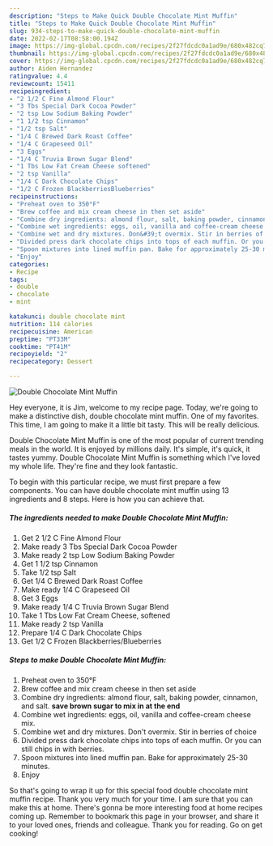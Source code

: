```yaml
---
description: "Steps to Make Quick Double Chocolate Mint Muffin"
title: "Steps to Make Quick Double Chocolate Mint Muffin"
slug: 934-steps-to-make-quick-double-chocolate-mint-muffin
date: 2022-02-17T08:58:00.194Z
image: https://img-global.cpcdn.com/recipes/2f27fdcdc0a1ad9e/680x482cq70/double-chocolate-mint-muffin-recipe-main-photo.jpg
thumbnail: https://img-global.cpcdn.com/recipes/2f27fdcdc0a1ad9e/680x482cq70/double-chocolate-mint-muffin-recipe-main-photo.jpg
cover: https://img-global.cpcdn.com/recipes/2f27fdcdc0a1ad9e/680x482cq70/double-chocolate-mint-muffin-recipe-main-photo.jpg
author: Aiden Hernandez
ratingvalue: 4.4
reviewcount: 15411
recipeingredient:
- "2 1/2 C Fine Almond Flour"
- "3 Tbs Special Dark Cocoa Powder"
- "2 tsp Low Sodium Baking Powder"
- "1 1/2 tsp Cinnamon"
- "1/2 tsp Salt"
- "1/4 C Brewed Dark Roast Coffee"
- "1/4 C Grapeseed Oil"
- "3 Eggs"
- "1/4 C Truvia Brown Sugar Blend"
- "1 Tbs Low Fat Cream Cheese softened"
- "2 tsp Vanilla"
- "1/4 C Dark Chocolate Chips"
- "1/2 C Frozen BlackberriesBlueberries"
recipeinstructions:
- "Preheat oven to 350°F"
- "Brew coffee and mix cream cheese in then set aside"
- "Combine dry ingredients: almond flour, salt, baking powder, cinnamon, and salt. **save brown sugar to mix in at the end**"
- "Combine wet ingredients: eggs, oil, vanilla and coffee-cream cheese mix."
- "Combine wet and dry mixtures. Don&#39;t overmix. Stir in berries of choice"
- "Divided press dark chocolate chips into tops of each muffin. Or you can still chips in with berries."
- "Spoon mixtures into lined muffin pan. Bake for approximately 25-30 minutes."
- "Enjoy"
categories:
- Recipe
tags:
- double
- chocolate
- mint

katakunci: double chocolate mint 
nutrition: 114 calories
recipecuisine: American
preptime: "PT33M"
cooktime: "PT41M"
recipeyield: "2"
recipecategory: Dessert

---
```



![Double Chocolate Mint Muffin](https://img-global.cpcdn.com/recipes/2f27fdcdc0a1ad9e/680x482cq70/double-chocolate-mint-muffin-recipe-main-photo.jpg)

Hey everyone, it is Jim, welcome to my recipe page. Today, we're going to make a distinctive dish, double chocolate mint muffin. One of my favorites. This time, I am going to make it a little bit tasty. This will be really delicious.



Double Chocolate Mint Muffin is one of the most popular of current trending meals in the world. It is enjoyed by millions daily. It's simple, it's quick, it tastes yummy. Double Chocolate Mint Muffin is something which I've loved my whole life. They're fine and they look fantastic.


To begin with this particular recipe, we must first prepare a few components. You can have double chocolate mint muffin using 13 ingredients and 8 steps. Here is how you can achieve that.

<!--inarticleads1-->

##### The ingredients needed to make Double Chocolate Mint Muffin:

1. Get 2 1/2 C Fine Almond Flour
1. Make ready 3 Tbs Special Dark Cocoa Powder
1. Make ready 2 tsp Low Sodium Baking Powder
1. Get 1 1/2 tsp Cinnamon
1. Take 1/2 tsp Salt
1. Get 1/4 C Brewed Dark Roast Coffee
1. Make ready 1/4 C Grapeseed Oil
1. Get 3 Eggs
1. Make ready 1/4 C Truvia Brown Sugar Blend
1. Take 1 Tbs Low Fat Cream Cheese, softened
1. Make ready 2 tsp Vanilla
1. Prepare 1/4 C Dark Chocolate Chips
1. Get 1/2 C Frozen Blackberries/Blueberries




<!--inarticleads2-->

##### Steps to make Double Chocolate Mint Muffin:

1. Preheat oven to 350°F
1. Brew coffee and mix cream cheese in then set aside
1. Combine dry ingredients: almond flour, salt, baking powder, cinnamon, and salt. **save brown sugar to mix in at the end**
1. Combine wet ingredients: eggs, oil, vanilla and coffee-cream cheese mix.
1. Combine wet and dry mixtures. Don&#39;t overmix. Stir in berries of choice
1. Divided press dark chocolate chips into tops of each muffin. Or you can still chips in with berries.
1. Spoon mixtures into lined muffin pan. Bake for approximately 25-30 minutes.
1. Enjoy




So that's going to wrap it up for this special food double chocolate mint muffin recipe. Thank you very much for your time. I am sure that you can make this at home. There's gonna be more interesting food at home recipes coming up. Remember to bookmark this page in your browser, and share it to your loved ones, friends and colleague. Thank you for reading. Go on get cooking!
